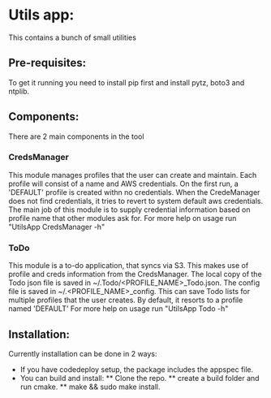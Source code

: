 # Utils app:
This contains a bunch of small utilities

## Pre-requisites:
To get it running you need to install pip first and install pytz, boto3 and ntplib.

## Components:
There are 2 main components in the tool

### CredsManager
This module manages profiles that the user can create and maintain. Each profile will consist of a name and AWS credentials.
On the first run, a 'DEFAULT' profile is created withn no credentials. When the CredeManager does not find credentials, it tries to revert to system default aws credentials.
The main job of this module is to supply credential information based on profile name that other modules ask for.
For more help on usage run "UtilsApp CredsManager -h"

### ToDo
This module is a to-do application, that syncs via S3. This makes use of profile and creds information from the CredsManager.
The local copy of the Todo json file is saved in ~/.Todo/<PROFILE_NAME>_Todo.json. The config file is saved in ~/.<PROFILE_NAME>_config.
This can save Todo lists for multiple profiles that the user creates. By default, it resorts to a profile named 'DEFAULT'
For more help on usage run "UtilsApp Todo -h"

## Installation:
Currently installation can be done in 2 ways:
* If you have codedeploy setup, the package includes the appspec file.
* You can build and install:
** Clone the repo.
** create a build folder and run cmake.
** make && sudo make install.
